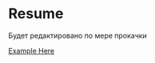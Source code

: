 # Resume
Будет редактировано по мере прокачки

[Example Here](https://github.com/CrKot/Resume/blob/master/index.html)
